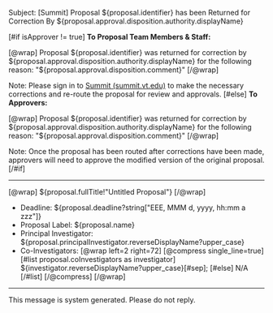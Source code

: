 Subject: [Summit] Proposal ${proposal.identifier} has been Returned for Correction By ${proposal.approval.disposition.authority.displayName}

[#if isApprover != true]
**To Proposal Team Members & Staff:**

[@wrap]
Proposal ${proposal.identifier} was returned for correction by ${proposal.approval.disposition.authority.displayName} for the following reason: "${proposal.approval.disposition.comment}"
[/@wrap]

Note: Please sign in to [Summit (summit.vt.edu)](summit.vt.edu) to make the necessary corrections and re-route the proposal for review and approvals.
[#else]
**To Approvers:**

[@wrap]
Proposal ${proposal.identifier} was returned for correction by ${proposal.approval.disposition.authority.displayName} for the following reason: "${proposal.approval.disposition.comment}"
[/@wrap]

Note: Once the proposal has been routed after corrections have been made, approvers will need to approve the modified version of the original proposal.
[/#if]

------------------------------------------------------------------------
[@wrap]
${proposal.fullTitle!"Untitled Proposal"}
[/@wrap]

* Deadline:
  ${proposal.deadline?string["EEE, MMM d, yyyy, hh:mm a zzz"]}
* Proposal Label:
  ${proposal.name}
* Principal Investigator:
  ${proposal.principalInvestigator.reverseDisplayName?upper_case}
* Co-Investigators:
  [@wrap left=2 right=72]
  [@compress single_line=true]
  [#list proposal.coInvestigators as investigator]
  ${investigator.reverseDisplayName?upper_case}[#sep];
  [#else] N/A
  [/#list]
  [/@compress]
  [/@wrap]

------------------------------------------------------------------------
This message is system generated.
Please do not reply.
